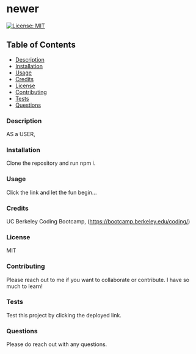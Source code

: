 # newer

[![License: MIT](https://img.shields.io/badge/License-MIT-blue.svg)](https://opensource.org/licenses/MIT)

## Table of Contents
- [Description](#description)
- [Installation](#installation)
- [Usage](#usage)
- [Credits](#credits)
- [License](#license)
- [Contributing](#contributing)
- [Tests](#tests)
- [Questions](#questions)



### Description
AS a USER, 

### Installation
Clone the repository and run npm i.

### Usage
Click the link and let the fun begin...

### Credits
UC Berkeley Coding Bootcamp, (https://bootcamp.berkeley.edu/coding/)

### License
MIT

### Contributing
Please reach out to me if you want to collaborate or contribute. I have so much to learn!

### Tests
Test this project by clicking the deployed link.

### Questions
Please do reach out with any questions.


